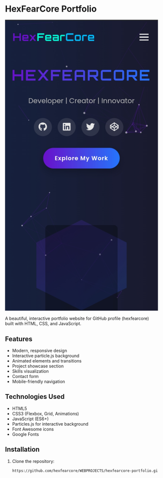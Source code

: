 # HexFearCore Portfolio

![Portfolio Screenshot](assets/images/screenshot.png)

A beautiful, interactive portfolio website for GitHub profile (hexfearcore) built with HTML, CSS, and JavaScript.

## Features

- Modern, responsive design
- Interactive particle.js background
- Animated elements and transitions
- Project showcase section
- Skills visualization
- Contact form
- Mobile-friendly navigation

## Technologies Used

- HTML5
- CSS3 (Flexbox, Grid, Animations)
- JavaScript (ES6+)
- Particles.js for interactive background
- Font Awesome icons
- Google Fonts

## Installation

1. Clone the repository:
   ```bash
   https://github.com/hexfearcore/WEBPROJECTS/hexfearcore-portfolio.git
